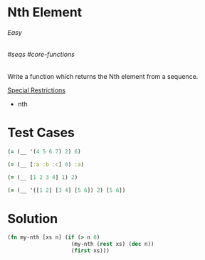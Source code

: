 # Nth Element

###### Easy
###### #seqs #core-functions

Write a function which returns the Nth element from a sequence.  

<u>Special Restrictions</u>  
- nth

# Test Cases
```clojure
(= (__ '(4 5 6 7) 2) 6)
```
```clojure
(= (__ [:a :b :c] 0) :a)
```
```clojure
(= (__ [1 2 3 4] 1) 2)
```
```clojure
(= (__ '([1 2] [3 4] [5 6]) 2) [5 6])
```

# Solution
```clojure
(fn my-nth [xs n] (if (> n 0)
                    (my-nth (rest xs) (dec n))
                    (first xs)))
```
